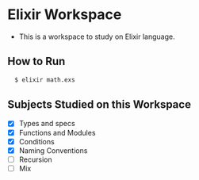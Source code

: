 # Elixir Workspace

- This is a workspace to study on Elixir language.

## How to Run

```bash
  $ elixir math.exs
```

## Subjects Studied on this Workspace

- [x] Types and specs
- [x] Functions and Modules
- [x] Conditions
- [x] Naming Conventions
- [ ] Recursion
- [ ] Mix
